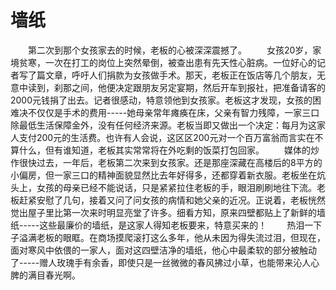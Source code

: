 # 墙纸
　　第二次到那个女孩家去的时候，老板的心被深深震撼了。 
　　女孩20岁，家境贫寒，一次在打工的岗位上突然晕倒，被查出患有先天性心脏病。一位好心的记者写了篇文章，呼吁人们捐款为女孩做手术。那天，老板正在饭店等几个朋友，无意中读到，刹那之间，他便决定跟朋友另定宴期，然后开车到报社，把准备请客的2000元钱捐了出去。记者很感动，特意领他到女孩家。老板这才发现，女孩的困难决不仅仅是手术的费用-----她母亲常年瘫痪在床，父亲有智力残障，一家三口除最低生活保障金外，没有任何经济来源。老板当即又做出一个决定：每月为这家人支付200元的生活费。也许有人会说，这区区200元对一个百万富翁而言实在不算什么，但有谁知道，老板其实常常将在外吃剩的饭菜打包回家。 
　　媒体的炒作很快过去，一年后，老板第二次来到女孩家。还是那座深藏在高楼后的8平方的小偏房，但一家三口的精神面貌显然比去年好得多，还都穿着新衣服。老板坐在炕头上，女孩的母亲已经不能说话，只是紧紧拉住老板的手，眼泪刷刷地往下流。老板赶紧安慰了几句，接着又问了问女孩的病情和她父亲的近况。正说着，老板恍然觉出屋子里比第一次来时明显亮堂了许多。细看方知，原来四壁都贴上了新鲜的墙纸-----这些最廉价的墙纸，是这家人得知老板要来，特意买来的！ 
　　热泪一下子溢满老板的眼眶。在商场摸爬滚打这么多年，他从未因为得失流过泪，但现在，面对寒风中依偎的一家人，面对这四壁洁净的墙纸，他心中最柔软的部分被触动了-----赠人玫瑰手有余香，即使只是一丝微微的春风拂过小草，也能带来沁人心脾的满目春光啊。
 